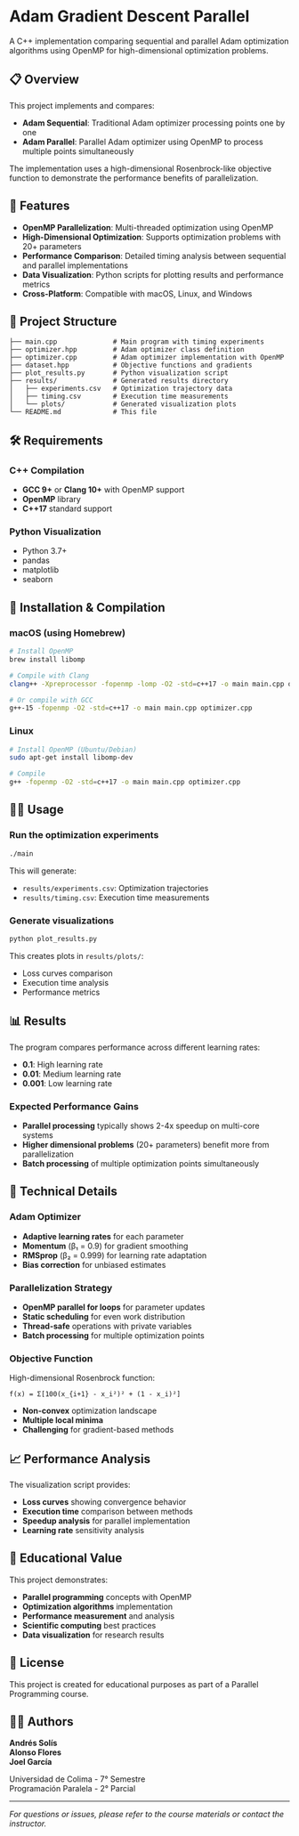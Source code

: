 # Adam Gradient Descent Parallel

A C++ implementation comparing sequential and parallel Adam optimization algorithms using OpenMP for high-dimensional optimization problems.

## 📋 Overview

This project implements and compares:
- **Adam Sequential**: Traditional Adam optimizer processing points one by one
- **Adam Parallel**: Parallel Adam optimizer using OpenMP to process multiple points simultaneously

The implementation uses a high-dimensional Rosenbrock-like objective function to demonstrate the performance benefits of parallelization.

## 🚀 Features

- **OpenMP Parallelization**: Multi-threaded optimization using OpenMP
- **High-Dimensional Optimization**: Supports optimization problems with 20+ parameters
- **Performance Comparison**: Detailed timing analysis between sequential and parallel implementations
- **Data Visualization**: Python scripts for plotting results and performance metrics
- **Cross-Platform**: Compatible with macOS, Linux, and Windows

## 📁 Project Structure

```
├── main.cpp              # Main program with timing experiments
├── optimizer.hpp         # Adam optimizer class definition
├── optimizer.cpp         # Adam optimizer implementation with OpenMP
├── dataset.hpp           # Objective functions and gradients
├── plot_results.py       # Python visualization script
├── results/              # Generated results directory
│   ├── experiments.csv   # Optimization trajectory data
│   ├── timing.csv        # Execution time measurements
│   └── plots/            # Generated visualization plots
└── README.md             # This file
```

## 🛠️ Requirements

### C++ Compilation
- **GCC 9+** or **Clang 10+** with OpenMP support
- **OpenMP** library
- **C++17** standard support

### Python Visualization
- Python 3.7+
- pandas
- matplotlib
- seaborn

## 🔧 Installation & Compilation

### macOS (using Homebrew)
```bash
# Install OpenMP
brew install libomp

# Compile with Clang
clang++ -Xpreprocessor -fopenmp -lomp -O2 -std=c++17 -o main main.cpp optimizer.cpp

# Or compile with GCC
g++-15 -fopenmp -O2 -std=c++17 -o main main.cpp optimizer.cpp
```

### Linux
```bash
# Install OpenMP (Ubuntu/Debian)
sudo apt-get install libomp-dev

# Compile
g++ -fopenmp -O2 -std=c++17 -o main main.cpp optimizer.cpp
```

## 🏃‍♂️ Usage

### Run the optimization experiments
```bash
./main
```

This will generate:
- `results/experiments.csv`: Optimization trajectories
- `results/timing.csv`: Execution time measurements

### Generate visualizations
```bash
python plot_results.py
```

This creates plots in `results/plots/`:
- Loss curves comparison
- Execution time analysis
- Performance metrics

## 📊 Results

The program compares performance across different learning rates:
- **0.1**: High learning rate
- **0.01**: Medium learning rate  
- **0.001**: Low learning rate

### Expected Performance Gains
- **Parallel processing** typically shows 2-4x speedup on multi-core systems
- **Higher dimensional problems** (20+ parameters) benefit more from parallelization
- **Batch processing** of multiple optimization points simultaneously

## 🔬 Technical Details

### Adam Optimizer
- **Adaptive learning rates** for each parameter
- **Momentum** (β₁ = 0.9) for gradient smoothing
- **RMSprop** (β₂ = 0.999) for learning rate adaptation
- **Bias correction** for unbiased estimates

### Parallelization Strategy
- **OpenMP parallel for loops** for parameter updates
- **Static scheduling** for even work distribution
- **Thread-safe** operations with private variables
- **Batch processing** for multiple optimization points

### Objective Function
High-dimensional Rosenbrock function:
```
f(x) = Σ[100(x_{i+1} - x_i²)² + (1 - x_i)²]
```
- **Non-convex** optimization landscape
- **Multiple local minima**
- **Challenging** for gradient-based methods

## 📈 Performance Analysis

The visualization script provides:
- **Loss curves** showing convergence behavior
- **Execution time** comparison between methods
- **Speedup analysis** for parallel implementation
- **Learning rate** sensitivity analysis

## 🎯 Educational Value

This project demonstrates:
- **Parallel programming** concepts with OpenMP
- **Optimization algorithms** implementation
- **Performance measurement** and analysis
- **Scientific computing** best practices
- **Data visualization** for research results

## 📝 License

This project is created for educational purposes as part of a Parallel Programming course.

## 👨‍💻 Authors

**Andrés Solís**  
**Alonso Flores**  
**Joel García**

Universidad de Colima - 7° Semestre\
Programación Paralela - 2° Parcial

---

*For questions or issues, please refer to the course materials or contact the instructor.*